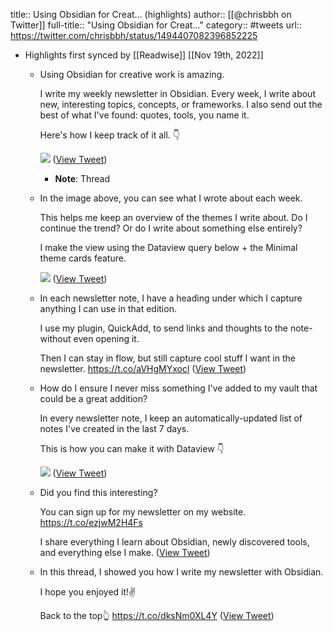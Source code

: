 title:: Using Obsidian for Creat... (highlights)
author:: [[@chrisbbh on Twitter]]
full-title:: "Using Obsidian for Creat..."
category:: #tweets
url:: https://twitter.com/chrisbbh/status/1494407082396852225

- Highlights first synced by [[Readwise]] [[Nov 19th, 2022]]
	- Using Obsidian for creative work is amazing.
	  
	  I write my weekly newsletter in Obsidian. Every week, I write about new, interesting topics, concepts, or frameworks. I also send out the best of what I've found: quotes, tools, you name it.
	  
	  Here's how I keep track of it all. 👇 
	  
	  ![](https://pbs.twimg.com/media/FL0wiz4WQAYfn_-.jpg) ([View Tweet](https://twitter.com/chrisbbh/status/1494407082396852225))
		- **Note**: Thread
	- In the image above, you can see what I wrote about each week.
	  
	  This helps me keep an overview of the themes I write about.
	  Do I continue the trend? Or do I write about something else entirely?
	  
	  I make the view using the Dataview query below + the Minimal theme cards feature. 
	  
	  ![](https://pbs.twimg.com/media/FL0w7H9XsAAIpgM.png) ([View Tweet](https://twitter.com/chrisbbh/status/1494407089103454217))
	- In each newsletter note, I have a heading under which I capture anything I can use in that edition.
	  
	  I use my plugin, QuickAdd, to send links and thoughts to the note-without even opening it.
	  
	  Then I can stay in flow, but still capture cool stuff I want in the newsletter. https://t.co/aVHgMYxocl ([View Tweet](https://twitter.com/chrisbbh/status/1494407100545576971))
	- How do I ensure I never miss something I've added to my vault that could be a great addition?
	  
	  In every newsletter note, I keep an automatically-updated list of notes I've created in the last 7 days.
	  
	  This is how you can make it with Dataview 👇 
	  
	  ![](https://pbs.twimg.com/media/FL0yoTIXEAY4Bs-.png) ([View Tweet](https://twitter.com/chrisbbh/status/1494407104609898503))
	- Did you find this interesting?
	  
	  You can sign up for my newsletter on my website.
	  https://t.co/ezjwM2H4Fs
	  
	  I share everything I learn about Obsidian, newly discovered tools, and everything else I make. ([View Tweet](https://twitter.com/chrisbbh/status/1494407106577027078))
	- In this thread, I showed you how I write my newsletter with Obsidian.
	  
	  I hope you enjoyed it!✌️
	  
	  Back to the top👆
	  https://t.co/dksNm0XL4Y ([View Tweet](https://twitter.com/chrisbbh/status/1494407237116301319))